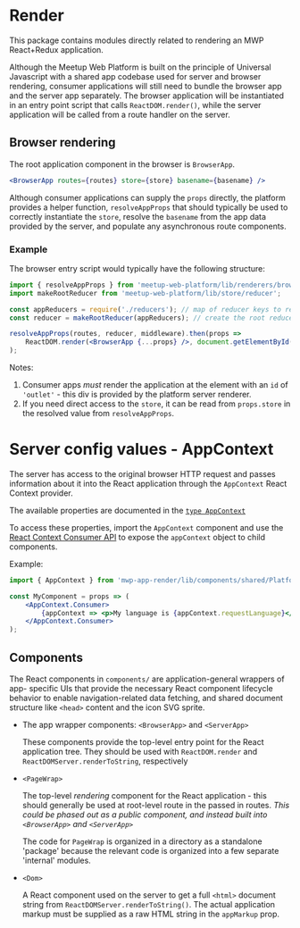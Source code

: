 # Render

This package contains modules directly related to rendering an MWP React+Redux
application.

Although the Meetup Web Platform is built on the principle of Universal
Javascript with a shared app codebase used for server and browser rendering,
consumer applications will still need to bundle the browser app and the server
app separately. The browser application will be instantiated in an entry point
script that calls `ReactDOM.render()`, while the server application will be
called from a route handler on the server.

## Browser rendering

The root application component in the browser is `BrowserApp`.

```jsx
<BrowserApp routes={routes} store={store} basename={basename} />
```

Although consumer applications can supply the `props` directly, the platform
provides a helper function, `resolveAppProps` that should typically be used to
correctly instantiate the `store`, resolve the `basename` from the app data
provided by the server, and populate any asynchronous route components.

### Example

The browser entry script would typically have the following structure:

```jsx
import { resolveAppProps } from 'meetup-web-platform/lib/renderers/browser-render';
import makeRootReducer from 'meetup-web-platform/lib/store/reducer';

const appReducers = require('./reducers'); // map of reducer keys to reducer functions
const reducer = makeRootReducer(appReducers); // create the root reducer function

resolveAppProps(routes, reducer, middleware).then(props =>
	ReactDOM.render(<BrowserApp {...props} />, document.getElementById('outlet'))
);
```

Notes:

1. Consumer apps _must_ render the application at the element with an `id` of
   `'outlet'` - this div is provided by the platform server renderer.
2. If you need direct access to the `store`, it can be read from `props.store`
   in the resolved value from `resolveAppProps`.

# Server config values - AppContext

The server has access to the original browser HTTP request and passes information
about it into the React application through the `AppContext` React Context provider.

The available properties are documented in the
[`type AppContext`](https://github.com/meetup/meetup-web-platform/blob/master/flow-typed/platform.js#L10)

To access these properties, import the `AppContext` component and use the [React
Context Consumer API](https://reactjs.org/docs/context.html#contextconsumer)
to expose the `appContext` object to child components.

Example:

```jsx
import { AppContext } from 'mwp-app-render/lib/components/shared/PlatformApp';

const MyComponent = props => (
	<AppContext.Consumer>
		{appContext => <p>My language is {appContext.requestLanguage}</p>}
	</AppContext.Consumer>
);
```

## Components

The React components in `components/` are application-general wrappers of app-
specific UIs that provide the necessary React component lifecycle behavior to
enable navigation-related data fetching, and shared document structure like
`<head>` content and the icon SVG sprite.

-   The app wrapper components: `<BrowserApp>` and `<ServerApp>`

    These components provide the top-level entry point for the React application
    tree. They should be used with `ReactDOM.render` and
    `ReactDOMServer.renderToString`, respectively

-   `<PageWrap>`

    The top-level _rendering_ component for the React application - this should
    generally be used at root-level route in the passed in routes. _This could be
    phased out as a public component, and instead built into `<BrowserApp>` and
    `<ServerApp>`_

    The code for `PageWrap` is organized in a directory as a standalone 'package'
    because the relevant code is organized into a few separate 'internal' modules.

-   `<Dom>`

    A React component used on the server to get a full `<html>` document string
    from `ReactDOMServer.renderToString()`. The actual application markup must
    be supplied as a raw HTML string in the `appMarkup` prop.
